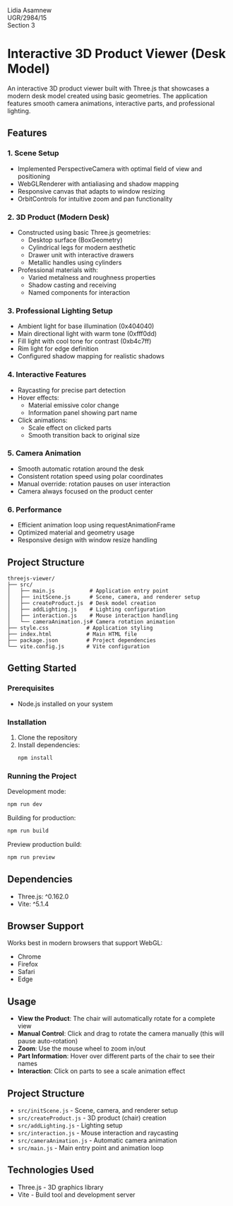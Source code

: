 Lidia Asamnew  
UGR/2984/15  
Section 3

# Interactive 3D Product Viewer (Desk Model)

An interactive 3D product viewer built with Three.js that showcases a modern desk model created using basic geometries. The application features smooth camera animations, interactive parts, and professional lighting.

## Features

### 1. Scene Setup

- Implemented PerspectiveCamera with optimal field of view and positioning
- WebGLRenderer with antialiasing and shadow mapping
- Responsive canvas that adapts to window resizing
- OrbitControls for intuitive zoom and pan functionality

### 2. 3D Product (Modern Desk)

- Constructed using basic Three.js geometries:
  - Desktop surface (BoxGeometry)
  - Cylindrical legs for modern aesthetic
  - Drawer unit with interactive drawers
  - Metallic handles using cylinders
- Professional materials with:
  - Varied metalness and roughness properties
  - Shadow casting and receiving
  - Named components for interaction

### 3. Professional Lighting Setup

- Ambient light for base illumination (0x404040)
- Main directional light with warm tone (0xfff0dd)
- Fill light with cool tone for contrast (0xb4c7ff)
- Rim light for edge definition
- Configured shadow mapping for realistic shadows

### 4. Interactive Features

- Raycasting for precise part detection
- Hover effects:
  - Material emissive color change
  - Information panel showing part name
- Click animations:
  - Scale effect on clicked parts
  - Smooth transition back to original size

### 5. Camera Animation

- Smooth automatic rotation around the desk
- Consistent rotation speed using polar coordinates
- Manual override: rotation pauses on user interaction
- Camera always focused on the product center

### 6. Performance

- Efficient animation loop using requestAnimationFrame
- Optimized material and geometry usage
- Responsive design with window resize handling

## Project Structure

```
threejs-viewer/
├── src/
│   ├── main.js           # Application entry point
│   ├── initScene.js      # Scene, camera, and renderer setup
│   ├── createProduct.js  # Desk model creation
│   ├── addLighting.js    # Lighting configuration
│   ├── interaction.js    # Mouse interaction handling
│   └── cameraAnimation.js# Camera rotation animation
├── style.css            # Application styling
├── index.html           # Main HTML file
├── package.json         # Project dependencies
└── vite.config.js       # Vite configuration
```

## Getting Started

### Prerequisites

- Node.js installed on your system

### Installation

1. Clone the repository
2. Install dependencies:
   ```bash
   npm install
   ```

### Running the Project

Development mode:

```bash
npm run dev
```

Building for production:

```bash
npm run build
```

Preview production build:

```bash
npm run preview
```

## Dependencies

- Three.js: ^0.162.0
- Vite: ^5.1.4

## Browser Support

Works best in modern browsers that support WebGL:

- Chrome
- Firefox
- Safari
- Edge

## Usage

- **View the Product**: The chair will automatically rotate for a complete view
- **Manual Control**: Click and drag to rotate the camera manually (this will pause auto-rotation)
- **Zoom**: Use the mouse wheel to zoom in/out
- **Part Information**: Hover over different parts of the chair to see their names
- **Interaction**: Click on parts to see a scale animation effect

## Project Structure

- `src/initScene.js` - Scene, camera, and renderer setup
- `src/createProduct.js` - 3D product (chair) creation
- `src/addLighting.js` - Lighting setup
- `src/interaction.js` - Mouse interaction and raycasting
- `src/cameraAnimation.js` - Automatic camera animation
- `src/main.js` - Main entry point and animation loop

## Technologies Used

- Three.js - 3D graphics library
- Vite - Build tool and development server
